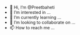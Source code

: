 - 👋 Hi, I’m @Preetbaheti
- 👀 I’m interested in ...
- 🌱 I’m currently learning ...
- 💞️ I’m looking to collaborate on ...
- 📫 How to reach me ...

<!---
Preetbaheti/Preetbaheti is a ✨ special ✨ repository because its `README.md` (this file) appears on your GitHub profile.
You can click the Preview link to take a look at your changes.
--->
